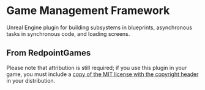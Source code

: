 # Game Management Framework

Unreal Engine plugin for building subsystems in blueprints, asynchronous tasks in synchronous code, and loading screens.

## From RedpointGames

Please note that attribution is still required; if you use this plugin in your game, you must include a [copy of the MIT license with the copyright header](LICENSE) in your distribution.
